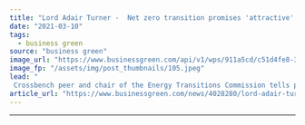 ```yaml
---
title: "Lord Adair Turner -  Net zero transition promises 'attractive' returns for pension funds"
date: "2021-03-10"
tags: 
  - business green
source: "business green"
image_url: "https://www.businessgreen.com/api/v1/wps/911a5cd/c51d4fe8-305b-4b5d-a032-30e42ffce34c/3/Turner-Adair-Houses-of-Parliamet-CREDIT-PARLIAMENT-roi-1-185x114.jpeg"
image_fp: "/assets/img/post_thumbnails/105.jpeg"
lead: "
 Crossbench peer and chair of the Energy Transitions Commission tells pensions conference net zero infrastructure investments can offer better returns than gilts ..."
article_url: "https://www.businessgreen.com/news/4028280/lord-adair-turner-net-zero-transition-promises-attractive-returns-pension-funds"
---
```


---

